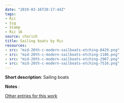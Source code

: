 ```yaml
---
date: "2019-03-16T20:17:44Z"
tags:
- Ric
- Sig
- Stamp
- Ric 16
source: charish
title: Sailing boats by Ric
resources:
- src: "mid-20th-c-modern-sailboats-etching-8429.png"
- src: "mid-20th-c-modern-sailboats-etching-1186.png"
- src: "mid-20th-c-modern-sailboats-etching-2987.png"
- src: "mid-20th-c-modern-sailboats-etching-7516.png"
---
```


**Short description**:&nbsp;Sailing boats

**Notes** :

[Other entries for this work](/tags/Ric-16)
